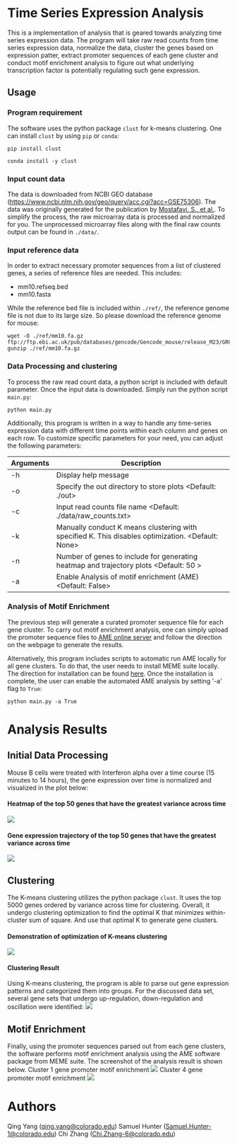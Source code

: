 # Time Series Expression Analysis
This is a implementation of analysis that is geared towards analyzing time series expression data. The program will take raw read counts from time series expression data, normalize the data, cluster the genes based on expression patter, extract promoter sequences of each gene cluster and conduct motif enrichment analysis to figure out what underlying transcription factor is potentially regulating such gene expression.

## Usage
### Program requirement
The software uses the python package `clust` for k-means clustering. One can install `clust` by using `pip` or `conda`:
```
pip install clust
```
```
conda install -y clust
```

### Input count data
The data is downloaded from NCBI GEO database (https://www.ncbi.nlm.nih.gov/geo/query/acc.cgi?acc=GSE75306). The data was originally generated for the publication by [Mostafavi, S., et al.](https://doi.org/10.1016/j.cell.2015.12.032). To simplify the process, the raw microarray data is processed and normalized for you. The unprocessed microarray files along with the final raw counts output can be found in `./data/`.

### Input reference data
In order to extract necessary promoter sequences from a list of clustered genes, a series of reference files are needed. This includes:
- mm10.refseq.bed
- mm10.fasta

While the reference bed file is included within `./ref/`, the reference genome file is not due to its large size. So please download the reference genome for mouse:
```
wget -O ./ref/mm10.fa.gz ftp://ftp.ebi.ac.uk/pub/databases/gencode/Gencode_mouse/release_M23/GRCm38.p6.genome.fa.gz
gunzip ./ref/mm10.fa.gz
```

### Data Processing and clustering
To process the raw read count data, a python script is included with default parameter. Once the input data is downloaded. Simply run the python script `main.py`:
```
python main.py
```
Additionally, this program is written in a way to handle any time-series expression data with different time points within each column and genes on each row. To customize specific parameters for your need, you can adjust the following parameters:

Arguments |  Description
--- | ---
-h  | Display help message
-o  | Specify the out directory to store plots <Default: ./out>
-c  | Input read counts file name <Default: ./data/raw_counts.txt>
-k  | Manually conduct K means clustering with specified K. This disables optimization. <Default: None>
-n  | Number of genes to include for generating heatmap and trajectory plots <Default: 50 >
-a  | Enable Analysis of motif enrichment (AME) <Default: False>

### Analysis of Motif Enrichment
The previous step will generate a curated promoter sequence file for each gene cluster. To carry out motif enrichment analysis, one can simply upload the promoter sequence files to [AME online server](http://meme-suite.org/tools/ame) and follow the direction on the webpage to generate the results.

Alternatively, this program includes scripts to automatic run AME locally for all gene clusters. To do that, the user needs to install MEME suite locally. The direction for installation can be found [here](http://meme-suite.org/doc/install.html?man_type=web). Once the installation is complete, the user can enable the automated AME analysis by setting '-a' flag to `True`:
```
python main.py -a True
```

# Analysis Results
## Initial Data Processing
Mouse B cells were treated with Interferon alpha over a time course (15 minutes to 14 hours), the gene expression over time is normalized and visualized in the plot below:
#### Heatmap of the top 50 genes that have the greatest variance across time
![](./out/gene_heatmap.png)
#### Gene expression trajectory of the top 50 genes that have the greatest variance across time
![](./out/gene_trajectory.png)

## Clustering
The K-means clustering utilizes the python package `clust`. It uses the top 5000 genes ordered by variance across time for clustering. Overall, it undergo clustering optimization to find the optimal K that minimizes within-cluster sum of square. And use that optimal K to generate gene clusters.
#### Demonstration of optimization of K-means clustering
![](./out/SSvK.png)
#### Clustering Result
Using K-means clustering, the program is able to parse out gene expression patterns and categorized them into groups. For the discussed data set, several gene sets that undergo up-regulation, down-regulation and oscillation were identified:
![](./out/cluster.png)

## Motif Enrichment
Finally, using the promoter sequences parsed out from each gene clusters, the software performs motif enrichment analysis using the AME software package from MEME suite. The screenshot of the analysis result is shown below.
Cluster 1 gene promoter motif enrichment
![](./out/cluster1_enrichment.png)
Cluster 4 gene promoter motif enrichment
![](./out/cluster4_enrichment.png)

# Authors
Qing Yang (qing.yang@colorado.edu)
Samuel Hunter (Samuel.Hunter-1@colorado.edu)
Chi Zhang (Chi.Zhang-6@colorado.edu)
